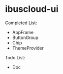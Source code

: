 # ibuscloud-ui

Completed List:
 - AppFrame
 - ButtonGroup
 - Chip
 - ThemeProvider

Todo List:
 - Doc